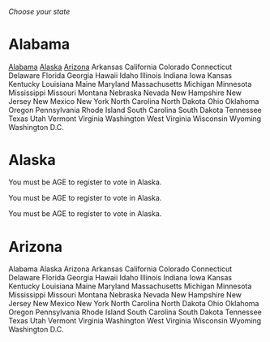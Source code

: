 ###### Choose your state

# Alabama
[Alabama](#alabama) [Alaska](#alaska) [Arizona](#arizona) Arkansas California Colorado Connecticut Delaware Florida Georgia Hawaii 
Idaho Illinois Indiana Iowa Kansas Kentucky Louisiana Maine Maryland Massachusetts Michigan 
Minnesota Mississippi Missouri Montana Nebraska Nevada New Hampshire New Jersey New Mexico 
New York North Carolina North Dakota Ohio Oklahoma Oregon Pennsylvania Rhode Island South 
Carolina South Dakota Tennessee Texas Utah Vermont Virginia Washington West Virginia Wisconsin 
Wyoming Washington D.C.

# Alaska
You must be AGE to register to vote in Alaska.

You must be AGE to register to vote in Alaska.

You must be AGE to register to vote in Alaska.

# Arizona
Alabama Alaska Arizona Arkansas California Colorado Connecticut Delaware Florida Georgia Hawaii 
Idaho Illinois Indiana Iowa Kansas Kentucky Louisiana Maine Maryland Massachusetts Michigan 
Minnesota Mississippi Missouri Montana Nebraska Nevada New Hampshire New Jersey New Mexico 
New York North Carolina North Dakota Ohio Oklahoma Oregon Pennsylvania Rhode Island South 
Carolina South Dakota Tennessee Texas Utah Vermont Virginia Washington West Virginia Wisconsin 
Wyoming Washington D.C.

